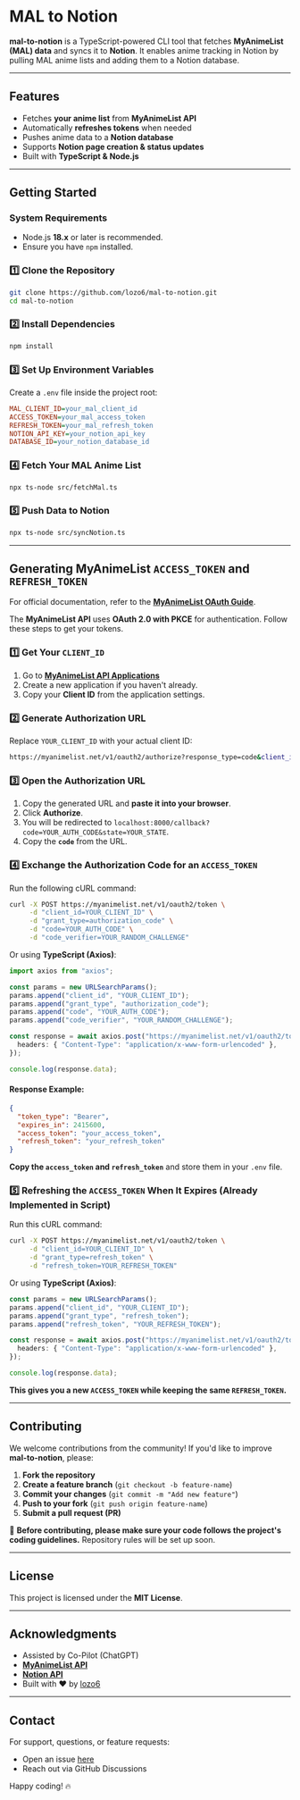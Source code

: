 # MAL to Notion

**mal-to-notion** is a TypeScript-powered CLI tool that fetches **MyAnimeList (MAL) data** and syncs it to **Notion**. It enables anime tracking in Notion by pulling MAL anime lists and adding them to a Notion database.

---

##  Features
-  Fetches **your anime list** from **MyAnimeList API**
-  Automatically **refreshes tokens** when needed
-  Pushes anime data to a **Notion database**
-  Supports **Notion page creation & status updates**
-  Built with **TypeScript & Node.js**

---

##  Getting Started

### **System Requirements**
- Node.js **18.x** or later is recommended.
- Ensure you have `npm` installed.


### **1️⃣ Clone the Repository**
```sh
git clone https://github.com/lozo6/mal-to-notion.git
cd mal-to-notion
```

### **2️⃣ Install Dependencies**
```sh
npm install
```

### **3️⃣ Set Up Environment Variables**
Create a `.env` file inside the project root:
```ini
MAL_CLIENT_ID=your_mal_client_id
ACCESS_TOKEN=your_mal_access_token
REFRESH_TOKEN=your_mal_refresh_token
NOTION_API_KEY=your_notion_api_key
DATABASE_ID=your_notion_database_id
```

### **4️⃣ Fetch Your MAL Anime List**
```sh
npx ts-node src/fetchMal.ts
```

### **5️⃣ Push Data to Notion**
```sh
npx ts-node src/syncNotion.ts
```

---

##  Generating MyAnimeList `ACCESS_TOKEN` and `REFRESH_TOKEN`
For official documentation, refer to the **[MyAnimeList OAuth Guide](https://myanimelist.net/apiconfig/references/api/v2#section/Authorization/OAuth2)**.

The **MyAnimeList API** uses **OAuth 2.0 with PKCE** for authentication. Follow these steps to get your tokens.

### **1️⃣ Get Your `CLIENT_ID`**
1. Go to **[MyAnimeList API Applications](https://myanimelist.net/apiconfig)**
2. Create a new application if you haven't already.
3. Copy your **Client ID** from the application settings.

### **2️⃣ Generate Authorization URL**
Replace `YOUR_CLIENT_ID` with your actual client ID:
```sh
https://myanimelist.net/v1/oauth2/authorize?response_type=code&client_id=YOUR_CLIENT_ID&state=YOUR_RANDOM_STRING&code_challenge=YOUR_RANDOM_CHALLENGE
```

### **3️⃣ Open the Authorization URL**
1. Copy the generated URL and **paste it into your browser**.
2. Click **Authorize**.
3. You will be redirected to `localhost:8000/callback?code=YOUR_AUTH_CODE&state=YOUR_STATE`.
4. Copy the **`code`** from the URL.

### **4️⃣ Exchange the Authorization Code for an `ACCESS_TOKEN`**
Run the following cURL command:
```sh
curl -X POST https://myanimelist.net/v1/oauth2/token \
     -d "client_id=YOUR_CLIENT_ID" \
     -d "grant_type=authorization_code" \
     -d "code=YOUR_AUTH_CODE" \
     -d "code_verifier=YOUR_RANDOM_CHALLENGE"
```

Or using **TypeScript (Axios)**:
```typescript
import axios from "axios";

const params = new URLSearchParams();
params.append("client_id", "YOUR_CLIENT_ID");
params.append("grant_type", "authorization_code");
params.append("code", "YOUR_AUTH_CODE");
params.append("code_verifier", "YOUR_RANDOM_CHALLENGE");

const response = await axios.post("https://myanimelist.net/v1/oauth2/token", params, {
  headers: { "Content-Type": "application/x-www-form-urlencoded" },
});

console.log(response.data);
```

#### **Response Example:**
```json
{
  "token_type": "Bearer",
  "expires_in": 2415600,
  "access_token": "your_access_token",
  "refresh_token": "your_refresh_token"
}
```
 **Copy the `access_token` and `refresh_token`** and store them in your `.env` file.

### **5️⃣ Refreshing the `ACCESS_TOKEN` When It Expires** (Already Implemented in Script)
Run this cURL command:
```sh
curl -X POST https://myanimelist.net/v1/oauth2/token \
     -d "client_id=YOUR_CLIENT_ID" \
     -d "grant_type=refresh_token" \
     -d "refresh_token=YOUR_REFRESH_TOKEN"
```

Or using **TypeScript (Axios)**:
```typescript
const params = new URLSearchParams();
params.append("client_id", "YOUR_CLIENT_ID");
params.append("grant_type", "refresh_token");
params.append("refresh_token", "YOUR_REFRESH_TOKEN");

const response = await axios.post("https://myanimelist.net/v1/oauth2/token", params, {
  headers: { "Content-Type": "application/x-www-form-urlencoded" },
});

console.log(response.data);
```

 **This gives you a new `ACCESS_TOKEN` while keeping the same `REFRESH_TOKEN`.**

---

##  Contributing
We welcome contributions from the community! If you'd like to improve **mal-to-notion**, please:
1. **Fork the repository**
2. **Create a feature branch** (`git checkout -b feature-name`)
3. **Commit your changes** (`git commit -m "Add new feature"`)
4. **Push to your fork** (`git push origin feature-name`)
5. **Submit a pull request (PR)**

🚨 **Before contributing, please make sure your code follows the project's coding guidelines.** Repository rules will be set up soon.

---

##  License
This project is licensed under the **MIT License**.

---

##  Acknowledgments
- Assisted by Co-Pilot (ChatGPT)
- **[MyAnimeList API](https://myanimelist.net/apiconfig/references/api/v2)**
- **[Notion API](https://developers.notion.com/reference/intro)**
- Built with ❤️ by [lozo6](https://github.com/lozo6)

---

##  Contact
For support, questions, or feature requests:
- Open an issue [here](https://github.com/lozo6/mal-to-notion/issues)
- Reach out via GitHub Discussions

Happy coding! 🔥
